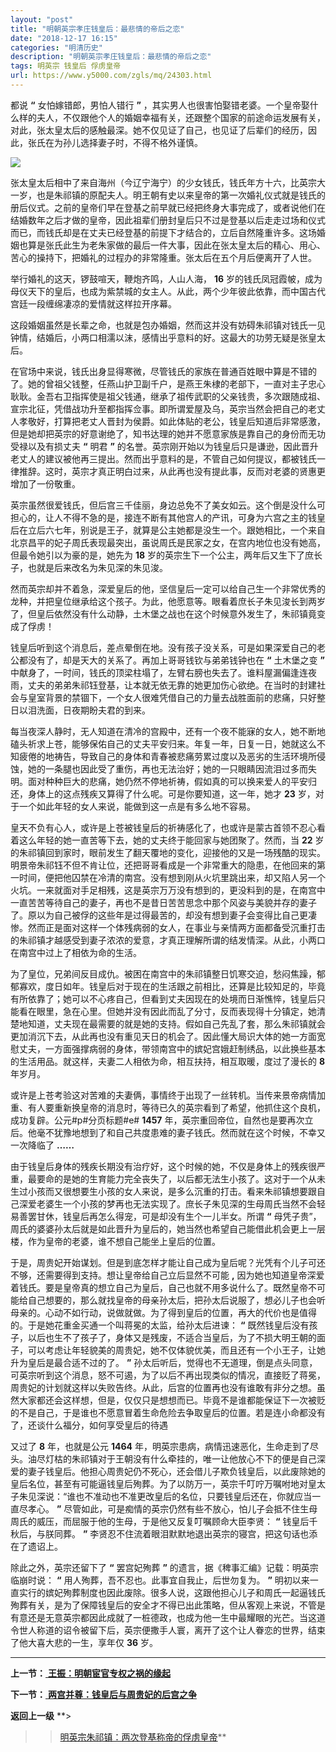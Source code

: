 ```yaml
---
layout: "post"
title: "明朝英宗孝庄钱皇后：最悲情的帝后之恋"
date: "2018-12-17 16:15"
categories: "明清历史"
description: "明朝英宗孝庄钱皇后：最悲情的帝后之恋"
tags: 明英宗 钱皇后 俘虏皇帝
url: https://www.y5000.com/zgls/mq/24303.html
---
```






都说 **“** 女怕嫁错郎，男怕人错行 **”**
，其实男人也很害怕娶错老婆。一个皇帝娶什么样的夫人，不仅跟他个人的婚姻幸福有关，还跟整个国家的前途命运发展有关，对此，张太皇太后的感触最深。她不仅见证了自己，也见证了后辈们的经历，因此，张氏在为孙儿选择妻子时，不得不格外谨慎。

![](https://img.y5000.com/uploads/allimg/170725/12-1FH51G039605.jpg)

张太皇太后相中了来自海州（今辽宁海宁）的少女钱氏，钱氏年方十六，比英宗大一岁，也是朱祁镇的原配夫人。明王朝有史以来皇帝的第一次婚礼仪式就是钱氏的册后仪式。之前的皇帝们早在登基之前早就已经把终身大事完成了，或者说他们在结婚数年之后才做的皇帝，因此祖辈们册封皇后只不过是登基以后走走过场和仪式而已，而钱氏却是在丈夫已经登基的前提下才结合的，立后自然隆重许多。这场婚姻也算是张氏此生为老朱家做的最后一件大事，因此在张太皇太后的精心、用心、苦心的操持下，把婚礼的过程办的非常隆重。张太后在五个月后便离开了人世。

举行婚礼的这天，锣鼓喧天，鞭炮齐鸣，人山人海， **16**
岁的钱氏凤冠霞帔，成为母仪天下的皇后，也成为紫禁城的女主人。从此，两个少年彼此依靠，而中国古代宫廷一段缠绵凄凉的爱情就这样拉开序幕。

这段婚姻虽然是长辈之命，也就是包办婚姻，然而这并没有妨碍朱祁镇对钱氏一见钟情，结婚后，小两口相濡以沫，感情出乎意料的好。这最大的功劳无疑是张皇太后。

在官场中来说，钱氏出身显得寒微，尽管钱氏的家族在普通百姓眼中算是不错的了。她的曾祖父钱整，任燕山护卫副千户，是燕王朱棣的老部下，一直对主子忠心耿耿。金吾右卫指挥使是祖父钱通，继承了祖传武职的父亲钱贵，多次跟随成祖、宣宗北征，凭借战功升至都指挥佥事。即所谓爱屋及乌，英宗当然会把自己的老丈人孝敬好，打算把老丈人晋封为侯爵。如此体贴的老公，钱皇后知道后非常感激，但是她却把英宗的好意谢绝了，知书达理的她并不愿意家族是靠自己的身份而无功受禄以及有损丈夫
**“** 明君 **”**
的名誉。英宗刚开始以为钱皇后只是谦逊，因此晋升老丈人的建议被他再三提出。然而出乎意料的是，不管自己如何提议，都被钱氏一律推辞。这时，英宗才真正明白过来，从此再也没有提此事，反而对老婆的贤惠更增加了一份敬重。

英宗虽然很爱钱氏，但后宫三千佳丽，身边总免不了美女如云。这个倒是没什么可担心的，让人不得不急的是，接连不断有其他宫人的产讯，可身为六宫之主的钱皇后在立后六七年，别说是王子，就算是公主她都是没生一个。跟她相比，一个来自北京昌平的妃子周氏表现最突出，虽说周氏是民家之女，在宫内地位也没有她高，但最令她引以为豪的是，她先为
**18** 岁的英宗生下一个公主，两年后又生下了庶长子，也就是后来改名为朱见深的朱见浚。

然而英宗却并不着急，深爱皇后的他，坚信皇后一定可以给自己生一个非常优秀的龙种，并把皇位继承给这个孩子。为此，他愿意等。眼看着庶长子朱见浚长到两岁了，但皇后依然没有什么动静，土木堡之战也在这个时候意外发生了，朱祁镇竟变成了俘虏！

钱皇后听到这个消息后，差点晕倒在地。没有孩子没关系，可是如果深爱自己的老公都没有了，却是天大的关系了。再加上哥哥钱钦与弟弟钱钟也在 **“** 土木堡之变
**”**
中献身了，一时间，钱氏的顶梁柱塌了，左臂右膀也失去了。谁料屋漏偏逢连夜雨，丈夫的弟弟朱祁钰登基，让本就无依无靠的她更加伤心欲绝。在当时的封建社会与皇室背景的禁锢下，一个女人很难凭借自己的力量去战胜面前的悲痛，只好整日以泪洗面，日夜期盼夫君的到来。

每当夜深人静时，无人知道在清冷的宫殿中，还有一个夜不能寐的女人，她不断地磕头祈求上苍，能够保佑自己的丈夫平安归来。年复一年，日复一日，她就这么不知疲倦的地祷告，导致自己的身体和青春被悲痛劳累过度以及恶劣的生活环境所侵蚀，她的一条腿也因此受了重伤，再也无法治好；她的一只眼睛因流泪过多而失明。面对种种巨大的悲痛，她仍然不停地祈祷，假如真的可以换来爱人的平安归还，身体上的这点残疾又算得了什么呢。可是你要知道，这一年，她才
**23** 岁，对于一个如此年轻的女人来说，能做到这一点是有多么地不容易。

皇天不负有心人，或许是上苍被钱皇后的祈祷感化了，也或许是蒙古首领不忍心看着这么年轻的她一直苦等下去，她的丈夫终于能回家与她团聚了。然而，当 **22**
岁的朱祁镇回到家时，眼前发生了翻天覆地的变化，迎接他的又是一场残酷的现实。明景帝朱祁钰不但不肯让位，还把哥哥看成是一个非常重大的隐患，在他回来的第一时间，便把他囚禁在冷清的南宫。没有想到刚从火坑里跳出来，却又陷人另一个火坑。一来就面对手足相残，这是英宗万万没有想到的，更没料到的是，在南宫中一直苦苦等待自己的妻子，再也不是昔日苦苦思念中那个风姿与美貌并存的妻子了。原以为自己被俘的这些年是过得最苦的，却没有想到妻子会变得比自己更凄惨。然而正是面对这样一个体残病弱的女人，在事业与亲情两方面都备受沉重打击的朱祁镇才越感受到妻子浓浓的爱意，才真正理解所谓的结发情深。从此，小两口在南宫中过上了相依为命的生活。

为了皇位，兄弟间反目成仇。被困在南宫中的朱祁镇整日饥寒交迫，愁闷焦躁，郁郁寡欢，度日如年。钱皇后对于现在的生活跟之前相比，还算是比较知足的，毕竟有所依靠了；她可以不心疼自己，但看到丈夫因现在的处境而日渐憔悴，钱皇后只能看在眼里，急在心里。但她并没有因此而乱了分寸，反而表现得十分镇定，她清楚地知道，丈夫现在最需要的就是她的支持。假如自己先乱了套，那么朱祁镇就会更加消沉下去，从此再也没有重见天日的机会了。因此懂大局识大体的她一方面宽慰丈夫，一方面强撑病弱的身体，带领南宫中的嫔妃宫娥赶制绣品，以此换些基本的生活用品。就这样，夫妻二人相依为命，相互扶持，相互取暖，度过了漫长的
**8** 年岁月。

或许是上苍考验这对苦难的夫妻俩，事情终于出现了一丝转机。当传来景帝病情加重、有人要重新换皇帝的消息时，等待已久的英宗看到了希望，他抓住这个良机，成功复辟。公元#p#分页标题#e#
**1457** 年，英宗重回帝位，自然也是要再次立后。他毫不犹豫地想到了和自己共度患难的妻子钱氏。然而就在这个时候，不幸又一次降临了 **……**

由于钱皇后身体的残疾长期没有治疗好，这个时候的她，不仅是身体上的残疾很严重，最要命的是她的生育能力完全丧失了，以后都无法生小孩了。这对于一个从未生过小孩而又很想要生小孩的女人来说，是多么沉重的打击。看来朱祁镇想要跟自己深爱老婆生一个小孩的梦再也无法实现了。庶长子朱见深的生母周氏当然不会轻易善罢甘休，钱皇后再怎么得宠，可是却没有生个一儿半女。所谓
**“** 母凭子贵”，周氏的婆婆孙太后就是如此晋升为皇后的，她当然也希望自己能借此机会更上一层楼，作为皇帝的老婆，谁不想自己能坐上皇后的位置。

于是，周贵妃开始谋划。但是到底怎样才能让自己成为皇后呢？光凭有个儿子可还不够，还需要得到支持。想让皇帝给自己立后显然不可能 **,**
因为她也知道皇帝深爱着钱氏。要是皇帝真的想立自己为皇后，自己也就不用多说什么了。既然皇帝不可能给自己想要的，那么就找皇帝的母亲孙太后，把孙太后说服了，想必儿子也会听母亲的。心动不如行动，说做就做。为了得到皇后的位置，再大的代价也是值得的。于是她花重金买通一个叫蒋冕的太监，给孙太后进谏：
**“**
既然钱皇后没有孩子，以后也生不了孩子了，身体又是残废，不适合当皇后，为了不损大明王朝的面子，可以考虑让年轻貌美的周贵妃，她不仅体貌优美，而且还有一个小王子，让她升为皇后是最合适不过的了。
**”**
孙太后听后，觉得也不无道理，倒是点头同意，可英宗听到这个消息，怒不可遏，为了以后不再出现类似的情况，直接贬了蒋冕，周贵妃的计划就这样以失败告终。从此，后宫的位置再也没有谁敢有非分之想。虽然大家都还会这样想，但是，仅仅只是想想而已。毕竟不是谁都能保证下一次被贬的不是自己，于是谁也不愿意冒着生命危险去争取皇后的位置。若是连小命都没有了，还谈什么福分，如何享受皇后的待遇

又过了 **8** 年，也就是公元 **1464**
年，明英宗患病，病情迅速恶化，生命走到了尽头。油尽灯枯的朱祁镇对于王朝没有什么牵挂的，唯一让他放心不下的便是自己深爱的妻子钱皇后。他担心周贵妃仍不死心，还会借儿子欺负钱皇后，以此废除她的皇后名位，甚至有可能逼钱皇后殉葬。为了以防万一，英宗千叮咛万嘱咐地对皇太子朱见深说：“谁也不准动也不准更改皇后的名位，只要钱皇后还在，你就应当一直尽孝心。
**”** 尽管如此，可是痴情的英宗仍然有些不放心，怕儿子会抵不住生母周氏的威压，而屈服于他的生母，于是他又反复叮嘱顾命大臣李贤： **“**
钱皇后千秋后，与朕同葬。 **”** 李贤忍不住流着眼泪默默地退出英宗的寝宫，把这句话也添在了遗诏上。

除此之外，英宗还留下了 **“** 罢宫妃殉葬 **”** 的遗言，据《稗事汇编》记载：明英宗临崩时说： **“**
用人殉葬，吾不忍也。此事宜自我止，后世勿复为。 **”**
明初以来一直实行的嫔妃殉葬制度也因此废除。很多人说，这跟他担心儿子和周氏一起逼钱氏殉葬有关，是为了保障钱皇后的安全才不得已出此策略，但从客观上来说，不管是有意还是无意英宗都因此成就了一桩德政，也成为他一生中最耀眼的光芒。当这道令世人称道的诏令被留下后，英宗便撒手人寰，离开了这个让人眷恋的世界，结束了他大喜大悲的一生，享年仅
**36** 岁。

* * *

**上一节：**[ **王振：明朝宦官专权之祸的缘起**](https://www.y5000.com/zgls/mq/24302.html)

**下一节：**[ **两宫并尊：钱皇后与周贵妃的后宫之争**](https://www.y5000.com/zgls/mq/24304.html)

**返回上一级** **>
>>[明英宗朱祁镇：两次登基称帝的俘虏皇帝](https://www.y5000.com/zgls/mq/24298.html)**
